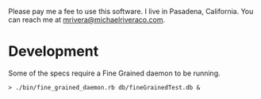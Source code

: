 
Please pay me a fee to use this software. I live in Pasadena, California.
You can reach me at mrivera@michaelriveraco.com.

# Development

Some of the specs require a Fine Grained daemon to be running.

    > ./bin/fine_grained_daemon.rb db/fineGrainedTest.db &


